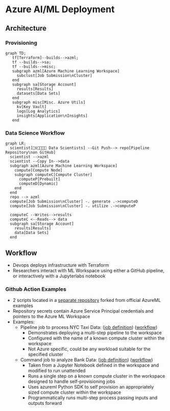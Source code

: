 # Azure AI/ML Deployment

## Architecture

### Provisioning
```mermaid
graph TD;
   tf[Terraform]--builds-->azml;
   tf --builds-->sa;
   tf --builds-->misc;
   subgraph azml[Azure Machine Learning Workspace]
     subclust[Job Submission\nCluster]
   end
   subgraph sa[Storage Account]
     results[Results]
     datasets[Data Sets]
   end
   subgraph misc[Misc. Azure Utils]
     kv[Key Vault]
     logs[Log Analytics]
     insights[Application\nInsights]
   end

```

### Data Science Workflow

```mermaid
graph LR;
  scientist[🙋‍♀️👩‍🔬🧑‍💻 Data Scientists] --Git Push--> repo[Pipeline Repository\non GitHub]
  scientist -->azml
  scientist --Copy In-->data
  subgraph azml[Azure Machine Learning Workspace]
    compute[Compute Node]
    subgraph computeC[Compute Cluster]
      computeP[Prebuilt]
      computeD[Dynamic]
    end
  end
  repo --> azml
  compute[Job Submission\nCluster] -. generate .->computeD
  compute[Job Submission\nCluster] -. utilize .->computeP

  computeC --Writes-->results
  computeC <--Reads--> data
  subgraph sa[Storage Account]
    results[Results]
    data[Data Sets]
  end
```

## Workflow

* Devops deploys infrastructure with Terraform
* Researchers interact with ML Workspace using either a GitHub pipeline, or interactively with a Jupyterlabs notebook

### Github Action Examples

* 2 scripts located in a [separate repository](https://github.com/jimwood/azureml-examples) forked from official AzureML examples
* Repository secrets contain Azure Service Principal credentials and pointers to the Azure ML Workspace
* Examples:
  * Pipeline job to process NYC Taxi Data: ([job definition](https://github.com/jimwood/azureml-examples/tree/main/cli/jobs/pipelines/nyc-taxi)) ([workflow](https://github.com/jimwood/azureml-examples/blob/main/.github/workflows/cli-jobs-pipelines-nyc-taxi-pipeline.yml))
    * Demonstrates deploying a multi-step pipeline to the workspace
    * Configured with the name of a known compute cluster within the workspace
    * Not Azure specific, could be any workload suitable for the specified cluster
  * Command job to analyze Bank Data: ([job definition](https://github.com/jimwood/azureml-examples/tree/main/cli/jobs/single-step/dynamic-compute/bank-data)) ([workflow](https://github.com/jimwood/azureml-examples/blob/main/.github/workflows/cli-jobs-single-step-bank-data-job.yml))
    * Taken from a Jupyter Notebook defined in the workspace and modified to run unattended
    * Runs a single step on a known compute cluster in the workspace designed to handle self-provisioning jobs
    * Uses azureml Python SDK to self provision an appropriately sized compute cluster within the workspace
    * Programmatically runs multi-step process passing inputs and outputs forward